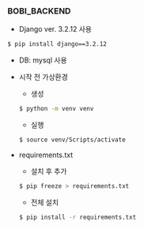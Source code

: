### BOBI_BACKEND

- Django ver. 3.2.12 사용

```bash
$ pip install django==3.2.12
```

- DB: mysql 사용

- 시작 전 가상환경

  - 생성

  ```bash
  $ python -m venv venv
  ```

  - 실행

  ```bash
  $ source venv/Scripts/activate
  ```

- requirements.txt

  - 설치 후 추가

  ```bash
  $ pip freeze > requirements.txt
  ```

  - 전체 설치

  ```bash
  $ pip install -r requirements.txt
  ```

  